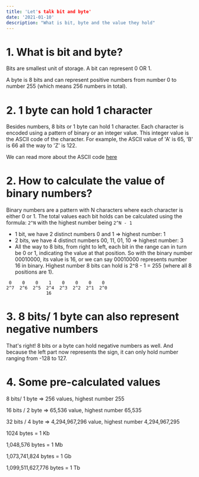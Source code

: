 ```yaml
---
title: 'Let's talk bit and byte'
date: '2021-01-10'
description: "What is bit, byte and the value they hold"
---
```


# 1. What is bit and byte? 

Bits are smallest unit of storage. A bit can represent 0 OR 1. 

A byte is 8 bits and can represent positive numbers from number 0 to number 255 (which means 256 numbers in total).

# 2. 1 byte can hold 1 character

Besides numbers, 8 bits or 1 byte can hold 1 character. Each character is encoded using a pattern of binary or an integer value. This integer value is the ASCII code of the character. For example, the ASCII value of 'A' is 65, 'B' is 66 all the way to 'Z' is 122. 

We can read more about the ASCII code [here](http://sticksandstones.kstrom.com/appen.html) 

# 2. How to calculate the value of binary numbers? 

Binary numbers are a pattern with N characters where each character is either 0 or 1. The total values each bit holds can be calculated using the formula:
`2^N` with the highest number being `2^N - 1`

- 1 bit, we have 2 distinct numbers 0 and 1 => highest number: 1
- 2 bits, we have 4 distinct numbers 00, 11, 01, 10 => highest number: 3
- All the way to 8 bits, from right to left, each bit in the range can in turn be 0 or 1, indicating the value at that position. So with the binary number 00010000, its value is 16, or we can say 00010000 represents number 16 in binary. Highest number 8 bits can hold is 2^8 - 1 = 255 (where all 8 positions are 1).

```
 0    0    0    1    0    0    0    0 
2^7  2^6  2^5  2^4  2^3  2^2  2^1  2^0
               16
```

# 3. 8 bits/ 1 byte can also represent negative numbers

That's right! 8 bits or a byte can hold negative numbers as well. And because the left part now represents the sign, it can only hold number ranging from -128 to 127. 

# 4. Some pre-calculated values

8 bits/ 1 byte => 256 values, highest number 255

16 bits / 2 byte => 65,536 value, highest number 65,535

32 bits / 4 byte => 4,294,967,296 value, highest number 4,294,967,295

1024 bytes = 1 Kb

1,048,576 bytes = 1 Mb

1,073,741,824 bytes = 1 Gb

1,099,511,627,776 bytes = 1 Tb


